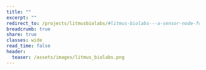 ```yaml
---
title: ""
excerpt: ""
redirect_to: /projects/litmusbiolabs/#litmus-biolabs---a-sensor-node-for-remote-monitoring-of-waterborne-disease-causing-bacteria-2014---2016
breadcrumb: true
share: true
classes: wide
read_time: false
header:
  teaser: /assets/images/litmus_biolabs.png
---
```

